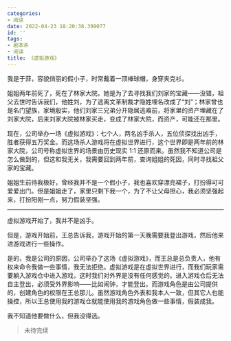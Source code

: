 ```yaml
---
categories:
- 阅读
date: 2022-04-23 18:20:38.399077
id: ''
tags:
- 剧本杀
- 阅读
title: 《虚拟游戏》
---
```


我是于菲，容貌俏丽的假小子，时常戴着一顶棒球帽，身穿夹克衫。

姐姐两年前死了，死在了林家大院。她是为了去寻找我们刘家的宝藏——没错，祖父去世时告诉我们，他姓刘，为了逃离文革制裁才隐姓埋名改成了“刘”；林家曾也是名门望族，家境殷实，他们刘家三兄弟分开隐居逃难前，将家里的资产埋藏在了刘家大院，后来刘家大院被林家买走，变成了林家大院，而资产，可能还在那里。

现在，公司举办一场《虚拟游戏》：七个人，两名凶手杀人，五位侦探找出凶手，胜者获得五万奖金。而这场杀人游戏将在虚拟世界进行，这个世界即是两年前的林家大院，公司号称虚拟世界的场景由历史现实 1:1 还原而来。虽然我不知道公司是怎么做到的，但这和我无关，我需要回到两年前，查询姐姐的死因，同时寻找祖父家的宝藏。

姐姐生前待我极好，曾经我并不是一个假小子，我也喜欢穿漂亮裙子，打扮得可可爱爱出门。但是姐姐走了，家里只剩下我一个，为了不让父母担心，我必须坚强起来，打扮阳刚一点，努力假装坚强。

---

虚拟游戏开始了，我并不是凶手。

但是，游戏开始前，王总告诉我，游戏开始的第一天晚需要我登出游戏，然后他来进游戏进行一些操作。

是的，我是公司的原因，公司举办了这场《虚拟游戏》，而王总是总负责人，他有权来命令我做一些事情，我无法拒绝。虚拟游戏是在虚拟世界进行，而我们玩家需要躺入游戏仓中进入游戏，这时我们对外界是没有任何感觉的。进入游戏仓后无法自主登出，必须受外界影响——比如闹钟，才能登出。而游戏角色是由公司提供的，创建角色的权限在王总那儿。虽然游戏角色外表和我本人一致，但其它人也能操控，所以王总使用我的游戏仓就能使用我的游戏角色做一些事情，假装成我。

我不知道他要做什么，但我没得选。

<!-- more -->

> 未待完续
